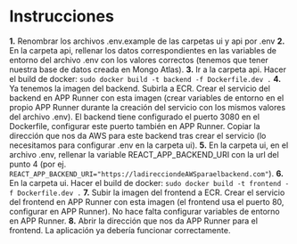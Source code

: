 # Instrucciones

**1.** Renombrar los archivos .env.example de las carpetas ui y api por .env
**2.** En la carpeta api, rellenar los datos correspondientes en las variables de entorno del archivo .env con los valores correctos (tenemos que tener nuestra base de datos creada en Mongo Atlas).
**3.** Ir a la carpeta api. Hacer el build de docker: `sudo docker build -t backend -f Dockerfile.dev .`
**4.** Ya tenemos la imagen del backend. Subirla a ECR. Crear el servicio del backend en APP Runner con esta imagen (crear variables de entorno en el propio APP Runner durante la creación del servicio con los mismos valores del archivo .env). El backend tiene configurado el puerto 3080 en el Dockerfile, configurar este puerto también en APP Runner. Copiar la dirección que nos da AWS para este backend tras crear el servicio (lo necesitamos para configurar .env en la carpeta ui).
**5.** En la carpeta ui, en el archivo .env, rellenar la variable REACT_APP_BACKEND_URI con la url del punto 4 (por ej. `REACT_APP_BACKEND_URI="https://ladirecciondeAWSparaelbackend.com"`).
**6.** En la carpeta ui. Hacer el build de docker: `sudo docker build -t frontend -f Dockerfile.dev .`
**7.** Subir la imagen del frontend a ECR. Crear el servicio del frontend en APP Runner con esta imagen (el frontend usa el puerto 80, configurar en APP Runner). No hace falta configurar variables de entorno en APP Runner.
**8.** Abrir la dirección que nos da APP Runner para el frontend. La aplicación ya debería funcionar correctamente.
